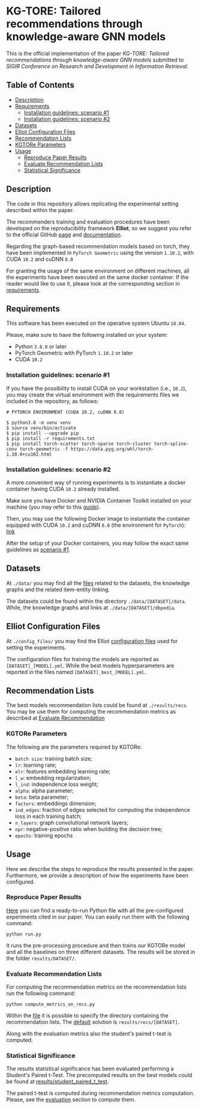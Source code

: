 # KG-TORE: Tailored recommendations through knowledge-aware GNN models

This is the official implementation of the paper
*KG-TORE: Tailored recommendations through knowledge-aware GNN models* submitted to *SIGIR Conference on Research and Development in Information Retrieval*.

## Table of Contents

- [Description](#description)
- [Requirements](#requirements)
  - [Installation guidelines: scenario #1](#Installation-guidelines:-scenario-#1)
  - [Installation guidelines: scenario #2](#Installation-guidelines:-scenario-#2)
- [Datasets](#datasets)
- [Elliot Configuration Files](#elliot-configuration-files)
- [Recommendation Lists](#recommendation-lists)
- [KGTORe Parameters](#kgtore-parameters)
- [Usage](#usage)
  - [Reproduce Paper Results](#reproduce-paper-results)
  - [Evaluate Recommendation Lists](#evaluate-recommendation-lists)
  - [Statistical Significance](#statistical-significance)



## Description

The code in this repository allows replicating the experimental setting described within the paper.

The recommenders training and evaluation procedures have been developed on the reproducibility framework **Elliot**,
so we suggest you refer to the official GitHub 
[page](https://github.com/sisinflab/elliot) and 
[documentation](https://elliot.readthedocs.io/en/latest/).

Regarding the graph-based recommendation models based on torch, they have been implemented
in `PyTorch Geometric` using the version `1.10.2`, with CUDA `10.2` and cuDNN `8.0`

For granting the usage of the same environment on different machines, 
all the experiments have been executed on the same docker container.
If the reader would like to use it, 
please look at the corresponding section in [requirements](#requirements).

## Requirements 

This software has been executed on the operative system Ubuntu `18.04`.

Please, make sure to have the following installed on your system:

* Python `3.8.0` or later
* PyTorch Geometric with PyTorch `1.10.2` or later
* CUDA `10.2`

### Installation guidelines: scenario #1
If you have the possibility to install CUDA on your workstation (i.e., `10.2`), you may create the virtual environment with the requirements files we included in the repository, as follows:

```
# PYTORCH ENVIRONMENT (CUDA 10.2, cuDNN 8.0)

$ python3.8 -m venv venv
$ source venv/bin/activate
$ pip install --upgrade pip
$ pip install -r requirements.txt
$ pip install torch-scatter torch-sparse torch-cluster torch-spline-conv torch-geometric -f https://data.pyg.org/whl/torch-1.10.0+cu102.html
```

### Installation guidelines: scenario #2
A more convenient way of running experiments is to instantiate a docker container having CUDA `10.2` already installed.

Make sure you have Docker and NVIDIA Container Toolkit installed on your machine (you may refer to this [guide](https://docs.nvidia.com/datacenter/cloud-native/container-toolkit/install-guide.html#installing-on-ubuntu-and-debian)).

Then, you may use the following Docker image to instantiate the container equipped with CUDA `10.2` and cuDNN `8.0` (the environment for `PyTorch`): [link](https://hub.docker.com/layers/nvidia/cuda/10.2-cudnn8-devel-ubuntu18.04/images/sha256-3d1aefa978b106e8cbe50743bba8c4ddadacf13fe3165dd67a35e4d904f3aabe?context=explore)

After the setup of your Docker containers, you may follow the exact same guidelines as [scenario #1](#installation-guidelines-scenario-1).

## Datasets

At `./data/` you may find all the [files](data) related to 
the datasets, the knowledge graphs and the related item-entity linking.

The datasets could be found within the directory `./data/[DATASET]/data`.
While, the knowledge graphs and links at  `./data/[DATASET]/dbpedia`.

## Elliot Configuration Files

At `./config_files/` you may find the Elliot [configuration files](config_files) used for setting the experiments.


The configuration files for training the models are reported as `[DATASET]_[MODEL].yml`. 
While the best models hyperparameters are reported in the files named `[DATASET]_best_[MODEL].yml`. 

## Recommendation Lists

The best models recommendation lists could be found at `./results/recs`. 
You may be use them for computing the recommendation metrics as described at [Evaluate Recommendation](#Evaluate-Recommendation-Lists)

### KGTORe Parameters

The following are the parameters required by KGTORe:
- ```batch size```: training batch size;
- ```lr```: learning rate;
- ```elr```: features embedding learning rate;
- ```l_w```: embedding regularization;
- ```l_ind```: independence loss weight;
- ```alpha```: alpha parameter;
- ```beta```: beta parameter;
- ```factors```: embeddings dimension;
- ```ind_edges```: fraction of edges selected for computing the independence loss in each training batch;
- ```n_layers```: graph convolutional network layers;
- ```npr```: negative-positive ratio when building the decision tree;
- ```epochs```: training epochs

## Usage

Here we describe the steps to reproduce the results presented in the paper. 
Furthermore, we provide a description of how the experiments have been configured.

### Reproduce Paper Results

[Here](run.py) you can find a ready-to-run Python file with all the pre-configured experiments cited in our paper.
You can easily run them with the following command:

```
python run.py
```

It runs the pre-processing procedure and then trains our KGTORe model and all the baselines on three different datasets.
The results will be stored in the folder ```results/DATASET/```.


### Evaluate Recommendation Lists

For computing the recommendation metrics on the recommendation lists run the following command:

```
python compute_metrics_on_recs.py
```

Within the [file](compute_metrics_on_recs.py) it is possible to specify the directory containing the recommendation lists.
The [default](results/recs/) solution is ```results/recs/[DATASET]```.

Along with the evaluation metrics also the student's paired t-test is computed.

### Statistical Significance

The results statistical significance has been evaluated performing a Student's Paired t-Test. 
The precomputed results on the best models could be found at
[results/student_paired_t_test](results/student_paired_t_test).

The paired t-test is computed during recommendation metrics computation. 
Please, see the [evaluation](#evaluate-recommendation-lists) section to compute them.
